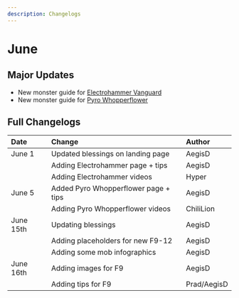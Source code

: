 ```yaml
---
description: Changelogs
---
```


# June

## Major Updates

* New monster guide for [Electrohammer Vanguard](../../monsters/fatui/electrohammer-vanguard.md)
* New monster guide for [Pyro Whopperflower](../../monsters/animals/pyro-whopperflower.md)

## Full Changelogs

| Date | Change | Author |
| :--- | :--- | :--- |
| June 1 | Updated blessings on landing page | AegisD |
|  | Adding Electrohammer page + tips | AegisD |
|  | Adding Electrohammer videos | Hyper |
| June 5 | Added Pyro Whopperflower page + tips | AegisD |
|  | Adding Pyro Whopperflower videos | ChiliLion |
| June 15th | Updating blessings | AegisD |
|  | Adding placeholders for new F9-12 | AegisD |
|  | Adding some mob infographics | AegisD |
| June 16th | Adding images for F9 | AegisD |
|  | Adding tips for F9 | Prad/AegisD |



